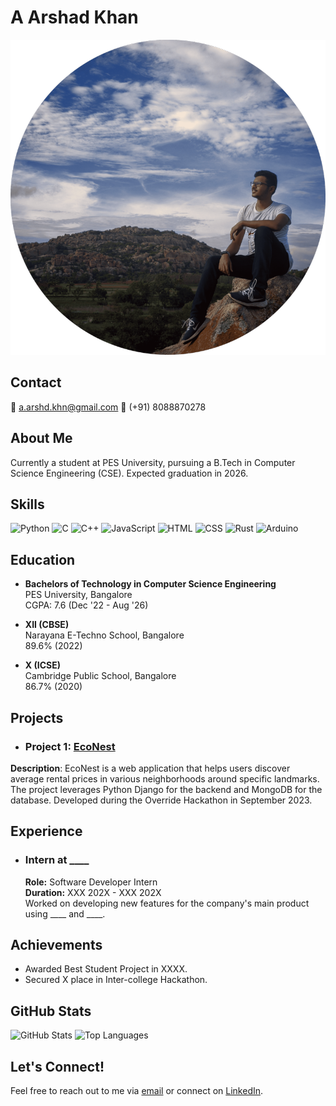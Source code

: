 # A Arshad Khan

![Profile Image](./assets/img/profile_circle.png)

## Contact
📧 a.arshd.khn@gmail.com 📱 (+91) 8088870278

## About Me
Currently a student at PES University, pursuing a B.Tech in Computer Science Engineering (CSE). Expected graduation in 2026.

## Skills
![Python](https://img.shields.io/badge/-Python-3776AB?logo=python&logoColor=white&style=flat)
![C](https://img.shields.io/badge/-C-A8B9CC?logo=c&logoColor=white&style=flat)
![C++](https://img.shields.io/badge/-C++-00599C?logo=c%2B%2B&logoColor=white&style=flat)
![JavaScript](https://img.shields.io/badge/-JavaScript-F7DF1E?logo=javascript&logoColor=black&style=flat)
![HTML](https://img.shields.io/badge/-HTML5-E34F26?logo=html5&logoColor=white&style=flat)
![CSS](https://img.shields.io/badge/-CSS3-1572B6?logo=css3&logoColor=white&style=flat)
![Rust](https://img.shields.io/badge/-Rust-000000?logo=rust&logoColor=white&style=flat)
![Arduino](https://img.shields.io/badge/-Arduino-00979D?logo=arduino&logoColor=white&style=flat)

## Education
- **Bachelors of Technology in Computer Science Engineering**  
  PES University, Bangalore  
  CGPA: 7.6 (Dec '22 - Aug '26)

- **XII (CBSE)**  
  Narayana E-Techno School, Bangalore  
  89.6% (2022)

- **X (ICSE)**  
  Cambridge Public School, Bangalore  
  86.7% (2020)

## Projects
- ### Project 1: [EcoNest](https://github.com/ArshdKhan/econest)
**Description**: EcoNest is a web application that helps users discover average rental prices in various neighborhoods around specific landmarks. The project leverages Python Django for the backend and MongoDB for the database. Developed during the Override Hackathon in September 2023.

## Experience
- ### Intern at ____
  **Role:** Software Developer Intern  
  **Duration:** XXX 202X - XXX 202X  
  Worked on developing new features for the company's main product using ____ and ____.

## Achievements
- Awarded Best Student Project in XXXX.
- Secured X place in Inter-college Hackathon.

## GitHub Stats
![GitHub Stats](https://github-readme-stats.vercel.app/api?username=ArshdKhan&show_icons=true&theme=radical)
![Top Languages](https://github-readme-stats.vercel.app/api/top-langs/?username=ArshdKhan&layout=compact&theme=radical)

## Let's Connect!
Feel free to reach out to me via [email](mailto:a.arshd.khn@gmail.com) or connect on [LinkedIn](https://www.linkedin.com/in/a-arshad-khan/).
